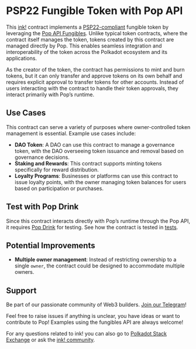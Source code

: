# PSP22 Fungible Token with Pop API

This [ink!][ink] contract implements a [PSP22-compliant][psp22] fungible token by leveraging the [Pop API Fungibles][pop-api-fungibles]. Unlike typical token contracts, where the contract itself manages the token, tokens created by this contract are managed directly by Pop. This enables seamless integration and interoperability of the token across the Polkadot ecosystem and its applications.

As the creator of the token, the contract has permissions to mint and burn tokens, but it can only transfer and approve tokens on its own behalf and requires explicit approval to transfer tokens for other accounts. Instead of users interacting with the contract to handle their token approvals, they interact primarily with Pop’s runtime.

## Use Cases

This contract can serve a variety of purposes where owner-controlled token management is essential. Example use cases include:
- **DAO Token**: A DAO can use this contract to manage a governance token, with the DAO overseeing token issuance and removal based on governance decisions.
- **Staking and Rewards**: This contract supports minting tokens specifically for reward distribution.
- **Loyalty Programs**: Businesses or platforms can use this contract to issue loyalty points, with the owner managing token balances for users based on participation or purchases.

## Test with Pop Drink

Since this contract interacts directly with Pop’s runtime through the Pop API, it requires [Pop Drink](https://github.com/r0gue-io/pop-drink) for testing. See how the contract is tested in [tests](./tests.rs).

## Potential Improvements

- **Multiple owner management**: Instead of restricting ownership to a single `owner`, the contract could be designed to accommodate multiple owners.

## Support

Be part of our passionate community of Web3 builders. [Join our Telegram](https://t.me/onpopio)!

Feel free to raise issues if anything is unclear, you have ideas or want to contribute to Pop! Examples using the fungibles API are always welcome!

For any questions related to ink! you can also go to [Polkadot Stack Exchange](https://polkadot.stackexchange.com/) or
ask the [ink! community](https://t.me/inkathon/1).

[ink]: https://use.ink
[psp22]: https://github.com/inkdevhub/standards/blob/master/PSPs/psp-22.md
[pop-api-fungibles]: https://github.com/r0gue-io/pop-node/tree/main/pop-api/src/v0/fungibles
[pop-drink]: https://github.com/r0gue-io/pop-drink
